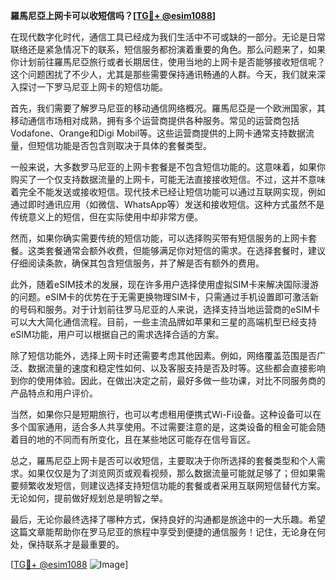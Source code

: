 **羅馬尼亞上网卡可以收短信吗？[[TG💪+ @esim1088](https://t.me/s/esim1088)]**

在现代数字化时代，通信工具已经成为我们生活中不可或缺的一部分。无论是日常联络还是紧急情况下的联系，短信服务都扮演着重要的角色。那么问题来了，如果你计划前往羅馬尼亞旅行或者长期居住，使用当地的上网卡是否能够接收短信呢？这个问题困扰了不少人，尤其是那些需要保持通讯畅通的人群。今天，我们就来深入探讨一下罗马尼亚上网卡的短信功能。

首先，我们需要了解罗马尼亚的移动通信网络概况。羅馬尼亞是一个欧洲国家，其移动通信市场相对成熟，拥有多个运营商提供各种服务。常见的运营商包括Vodafone、Orange和Digi Mobil等。这些运营商提供的上网卡通常支持数据流量，但短信功能是否包含则取决于具体的套餐类型。

一般来说，大多数罗马尼亚的上网卡套餐是不包含短信功能的。这意味着，如果你购买了一个仅支持数据流量的上网卡，可能无法直接接收短信。不过，这并不意味着完全不能发送或接收短信。现代技术已经让短信功能可以通过互联网实现，例如通过即时通讯应用（如微信、WhatsApp等）发送和接收短信。这种方式虽然不是传统意义上的短信，但在实际使用中却非常方便。

然而，如果你确实需要传统的短信功能，可以选择购买带有短信服务的上网卡套餐。这类套餐通常会额外收费，但能够满足你对短信的需求。在选择套餐时，建议仔细阅读条款，确保其包含短信服务，并了解是否有额外的费用。

此外，随着eSIM技术的发展，现在许多用户选择使用虚拟SIM卡来解决国际漫游的问题。eSIM卡的优势在于无需更换物理SIM卡，只需通过手机设置即可激活新的号码和服务。对于计划前往罗马尼亚的人来说，选择支持当地运营商的eSIM卡可以大大简化通信流程。目前，一些主流品牌如苹果和三星的高端机型已经支持eSIM功能，用户可以根据自己的需求选择合适的方案。

除了短信功能外，选择上网卡时还需要考虑其他因素。例如，网络覆盖范围是否广泛、数据流量的速度和稳定性如何、以及客服支持是否及时等。这些都会直接影响到你的使用体验。因此，在做出决定之前，最好多做一些功课，对比不同服务商的产品特点和用户评价。

当然，如果你只是短期旅行，也可以考虑租用便携式Wi-Fi设备。这种设备可以在多个国家通用，适合多人共享使用。不过需要注意的是，这类设备的租金可能会随着目的地的不同而有所变化，且在某些地区可能存在信号盲区。

总之，羅馬尼亞上网卡是否可以收短信，主要取决于你所选择的套餐类型和个人需求。如果仅仅是为了浏览网页或观看视频，那么数据流量可能就足够了；但如果需要频繁收发短信，则建议选择支持短信功能的套餐或者采用互联网短信替代方案。无论如何，提前做好规划总是明智之举。

最后，无论你最终选择了哪种方式，保持良好的沟通都是旅途中的一大乐趣。希望这篇文章能帮助你在罗马尼亚的旅程中享受到便捷的通信服务！记住，无论身在何处，保持联系才是最重要的。

[[TG💪+ @esim1088](https://t.me/s/esim1088) ![Image](https://i.postimg.cc/4NQfJmqS/Snipaste-2025-05-13-00-14-12.png)]